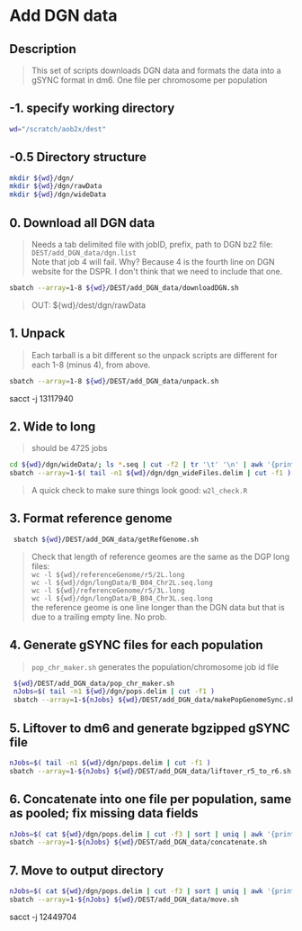 # Add DGN data

## Description
> This set of scripts downloads DGN data and formats the data into a gSYNC format in dm6. One file per chromosome per population


## -1. specify working directory
```bash
wd="/scratch/aob2x/dest"
```
## -0.5 Directory structure
```bash
mkdir ${wd}/dgn/
mkdir ${wd}/dgn/rawData
mkdir ${wd}/dgn/wideData
```

## 0. Download all DGN data
> Needs a tab delimited file with jobID, prefix, path to DGN bz2 file: `DEST/add_DGN_data/dgn.list` <br/>
> Note that job 4 will fail. Why? Because 4 is the fourth line on DGN website for the DSPR. I don't think that we need to include that one.<br/>
```bash
sbatch --array=1-8 ${wd}/DEST/add_DGN_data/downloadDGN.sh
```
> OUT: ${wd}/dest/dgn/rawData<br/>


## 1. Unpack
> Each tarball is a bit different so the unpack scripts are different for each 1-8 (minus 4), from above. <br/>
 ```bash
sbatch --array=1-8 ${wd}/DEST/add_DGN_data/unpack.sh
```
sacct -j 13117940

## 2. Wide to long
> should be 4725 jobs <br/>
```bash
cd ${wd}/dgn/wideData/; ls *.seq | cut -f2 | tr '\t' '\n' | awk '{print NR"\t"$0}' > ${wd}/dgn/dgn_wideFiles.delim
sbatch --array=1-$( tail -n1 ${wd}/dgn/dgn_wideFiles.delim | cut -f1 ) ${wd}/DEST/add_DGN_data/wide2long.sh
```

> A quick check to make sure things look good:
> `w2l_check.R`

## 3. Format reference genome
```bash
 sbatch ${wd}/DEST/add_DGN_data/getRefGenome.sh
```

> Check that length of reference geomes are the same as the DGP long files: <br/>
> `wc -l ${wd}/referenceGenome/r5/2L.long` <br/>
> `wc -l ${wd}/dgn/longData/B_B04_Chr2L.seq.long` <br/>
> `wc -l ${wd}/referenceGenome/r5/3L.long` <br/>
> `wc -l ${wd}/dgn/longData/B_B04_Chr3L.seq.long` <br/>
> the reference geome is one line longer than the DGN data but that is due to a trailing empty line. No prob. <br/>

## 4. Generate gSYNC files for each population
> `pop_chr_maker.sh` generates the population/chromosome job id file

```bash
 ${wd}/DEST/add_DGN_data/pop_chr_maker.sh
 nJobs=$( tail -n1 ${wd}/dgn/pops.delim | cut -f1 )
 sbatch --array=1-${nJobs} ${wd}/DEST/add_DGN_data/makePopGenomeSync.sh
```

## 5. Liftover to dm6 and generate bgzipped gSYNC file
```bash
nJobs=$( tail -n1 ${wd}/dgn/pops.delim | cut -f1 )
sbatch --array=1-${nJobs} ${wd}/DEST/add_DGN_data/liftover_r5_to_r6.sh
```

## 6. Concatenate into one file per population, same as pooled; fix missing data fields
```bash
nJobs=$( cat ${wd}/dgn/pops.delim | cut -f3 | sort | uniq | awk '{print NR}'| tail -n1 )
sbatch --array=1-${nJobs} ${wd}/DEST/add_DGN_data/concatenate.sh
```

## 7. Move to output directory
```bash
nJobs=$( cat ${wd}/dgn/pops.delim | cut -f3 | sort | uniq | awk '{print NR}'| tail -n1 )
sbatch --array=1-${nJobs} ${wd}/DEST/add_DGN_data/move.sh
```
sacct -j 12449704
